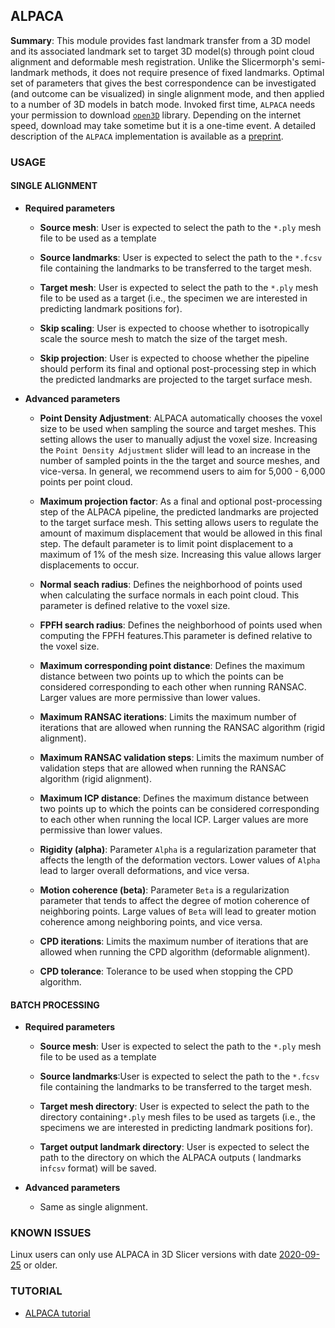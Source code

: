 ## ALPACA

__Summary__: This module provides fast landmark transfer from a 3D model and its associated landmark set to target 3D model(s) through point cloud alignment and deformable mesh registration. Unlike the Slicermorph's semi-landmark methods, it does not require presence of fixed landmarks. Optimal set of parameters that gives the best correspondence can be investigated (and outcome can be visualized) in single alignment mode, and then applied to a number of 3D models in batch mode. Invoked first time, `ALPACA` needs your permission to download [`open3D`](http://www.open3d.org/) library. Depending on the internet speed, download may take sometime but it is a one-time event. A detailed description of the `ALPACA` implementation is available as a [preprint](https://www.biorxiv.org/content/10.1101/2020.09.18.303891v1).

### USAGE

#### SINGLE ALIGNMENT

* __Required parameters__

  * __Source mesh__: User is expected to select the path to the `*.ply` mesh file to be used as a template
  
  * __Source landmarks__: User is expected to select the path to the `*.fcsv` file containing the landmarks to be transferred to the target mesh.
  
  * __Target mesh__: User is expected to select the path to the `*.ply` mesh file to be used as a target (i.e., the specimen we are interested in predicting landmark positions for).
  
  * __Skip scaling__: User is expected to choose whether to isotropically scale the source mesh to match the size of the target mesh.
  
  * __Skip projection__: User is expected to choose whether the pipeline should perform its final and optional post-processing step in which the predicted landmarks are projected to the target surface mesh.

* __Advanced parameters__

  * __Point Density Adjustment__: ALPACA automatically chooses the voxel size to be used when sampling the source and target meshes. This setting allows the user to manually adjust the voxel size. Increasing the `Point Density Adjustment` slider will lead to an increase in the number of sampled points in the the target and source meshes, and vice-versa. In general, we recommend users to aim for 5,000 - 6,000 points per point cloud.
  
  * __Maximum projection factor__: As a final and optional post-processing step of the ALPACA pipeline, the predicted landmarks are projected to the target surface mesh. This setting allows users to regulate the amount of maximum displacement that would be allowed in this final step. The default parameter is to limit point displacement to a maximum of 1% of the mesh size. Increasing this value allows larger displacements to occur.
  
  * __Normal seach radius__: Defines the neighborhood of points used when calculating the surface normals in each point cloud. This parameter is defined relative to the voxel size.
  
  * __FPFH search radius__: Defines the neighborhood of points used when computing the FPFH features.This parameter is defined relative to the voxel size.
  
  * __Maximum corresponding point distance__: Defines the maximum distance between two points up to which the points can be considered corresponding to each other when running RANSAC. Larger values are more permissive than lower values.
  
  * __Maximum RANSAC iterations__: Limits the maximum number of iterations that are allowed when running the RANSAC algorithm (rigid alignment).
  
  * __Maximum RANSAC validation steps__: Limits the maximum number of validation steps that are allowed when running the RANSAC algorithm (rigid alignment).
  
  * __Maximum ICP distance__: Defines the maximum distance between two points up to which the points can be considered corresponding to each other when running the local ICP. Larger values are more permissive than lower values.

  * __Rigidity (alpha)__: Parameter `Alpha` is a regularization parameter that affects the length of the deformation vectors. Lower values of `Alpha` lead to larger overall deformations, and vice versa.

  * __Motion coherence (beta)__: Parameter `Beta` is a regularization parameter that tends to affect the degree of motion coherence of neighboring points. Large values of `Beta` will lead to greater motion coherence among neighboring points, and vice versa.

  * __CPD iterations__: Limits the maximum number of iterations that are allowed when running the CPD algorithm (deformable alignment).
  
  * __CPD tolerance__: Tolerance to be used when stopping the CPD algorithm.
  

#### BATCH PROCESSING

* __Required parameters__

  * __Source mesh__: User is expected to select the path to the `*.ply` mesh file to be used as a template
  
  * __Source landmarks__:User is expected to select the path to the `*.fcsv` file containing the landmarks to be transferred to the target mesh.
  
  * __Target mesh directory__: User is expected to select the path to the directory containing`*.ply` mesh files to be used as targets (i.e., the specimens we are interested in predicting landmark positions for).
  
  * __Target output landmark directory__: User is expected to select the path to the directory on which the ALPACA outputs ( landmarks in`fcsv` format) will be saved.
  
* __Advanced parameters__

  *  Same as single alignment.

### KNOWN ISSUES

Linux users can only use ALPACA in 3D Slicer versions with date [2020-09-25](https://download.slicer.org/?date=2020-09-25) or older. 

  
### TUTORIAL

- [ALPACA tutorial](https://github.com/SlicerMorph/S_2020/tree/master/Lab_ALPACA)

